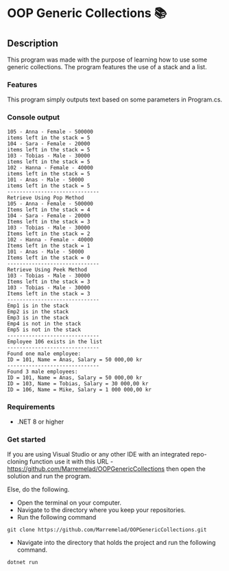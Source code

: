 # OOP Generic Collections 📚

## Description
This program was made with the purpose of learning how to use some generic collections. The program features the use of a stack and a list.

### Features
This program simply outputs text based on some parameters in Program.cs.

### Console output
```console
105 - Anna - Female - 500000
items left in the stack = 5
104 - Sara - Female - 20000
items left in the stack = 5
103 - Tobias - Male - 30000
items left in the stack = 5
102 - Hanna - Female - 40000
items left in the stack = 5
101 - Anas - Male - 50000
items left in the stack = 5
------------------------------
Retrieve Using Pop Method
105 - Anna - Female - 500000
Items left in the stack = 4
104 - Sara - Female - 20000
Items left in the stack = 3
103 - Tobias - Male - 30000
Items left in the stack = 2
102 - Hanna - Female - 40000
Items left in the stack = 1
101 - Anas - Male - 50000
Items left in the stack = 0
------------------------------
Retrieve Using Peek Method
103 - Tobias - Male - 30000
Items left in the stack = 3
103 - Tobias - Male - 30000
Items left in the stack = 3
------------------------------
Emp1 is in the stack
Emp2 is in the stack
Emp3 is in the stack
Emp4 is not in the stack
Emp5 is not in the stack
------------------------------
Employee 106 exists in the list
------------------------------
Found one male employee:
ID = 101, Name = Anas, Salary = 50 000,00 kr
------------------------------
Found 3 male employees:
ID = 101, Name = Anas, Salary = 50 000,00 kr
ID = 103, Name = Tobias, Salary = 30 000,00 kr
ID = 106, Name = Mike, Salary = 1 000 000,00 kr

```

### Requirements
* .NET 8 or higher

### Get started
If you are using Visual Studio or any other IDE with an integrated repo-cloning function use it with this URL - https://github.com/Marremelad/OOPGenericCollections
then open the solution and run the program.

Else, do the following.
* Open the terminal on your computer.
* Navigate to the directory where you keep your repositories.
* Run the following command
```console
git clone https://github.com/Marremelad/OOPGenericCollections.git        
```
* Navigate into the directory that holds the project and run the following command.
```console
dotnet run
```







